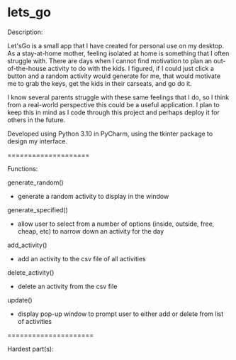 # lets_go

Description:

Let'sGo is a small app that I have created for personal use on my desktop.
As a stay-at-home mother, feeling isolated at home is something that I 
often struggle with. There are days when I cannot find motivation to plan
an out-of-the-house activity to do with the kids. I figured, if I could just
click a button and a random activity would generate for me, that would motivate me
to grab the keys, get the kids in their carseats, and go do it.

I know several parents struggle with these same feelings that I do, so I think from a real-world 
perspective this could be a useful application. I plan to keep this in mind as I code through this 
project and perhaps deploy it for others in the future.

Developed using Python 3.10 in PyCharm, 
using the tkinter package to design my interface. 

====================

Functions:

generate_random()
  - generate a random activity to display in the window
  
generate_specified()
  - allow user to select from a number of options (inside, outside, free, cheap, etc) to narrow down an activity for the day

add_activity()
  - add an activity to the csv file of all activities

delete_activity()
  - delete an activity from the csv file

update()
  - display pop-up window to prompt user to either add or delete from list of activities
    
=====================

Hardest part(s):


